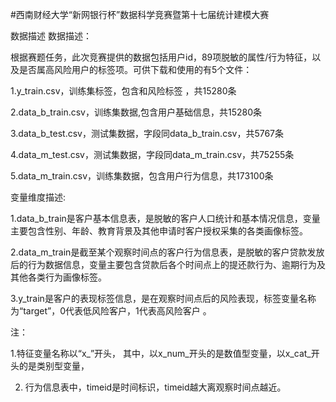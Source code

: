 #西南财经大学“新网银行杯”数据科学竞赛暨第十七届统计建模大赛


数据描述
数据描述：

根据赛题任务，此次竞赛提供的数据包括用户id，89项脱敏的属性/行为特征，以及是否属高风险用户的标签项。可供下载和使用的有5个文件：

1.y_train.csv，训练集标签，包含和风险标签 ，共15280条

2.data_b_train.csv，训练集数据,包含用户基础信息，共15280条

3.data_b_test.csv，测试集数据，字段同data_b_train.csv，共5767条

4.data_m_test.csv，测试集数据，字段同data_m_train.csv，共75255条

5.data_m_train.csv，训练集数据，包含用户行为信息，共173100条

变量维度描述:

1.data_b_train是客户基本信息表，是脱敏的客户人口统计和基本情况信息，变量主要包含性别、年龄、教育背景及其他申请时客户授权采集的各类画像标签。

2.data_m_train是截至某个观察时间点的客户行为信息表，是脱敏的客户贷款发放后的行为数据信息，变量主要包含贷款后各个时间点上的提还款行为、逾期行为及其他各类行为画像标签。

3.y_train是客户的表现标签信息，是在观察时间点后的风险表现，标签变量名称为“target”，0代表低风险客户，1代表高风险客户 。

注：

1.特征变量名称以“x_”开头， 其中，以x_num_开头的是数值型变量，以x_cat_开头的是类别型变量，

2. 行为信息表中，timeid是时间标识，timeid越大离观察时间点越近。
